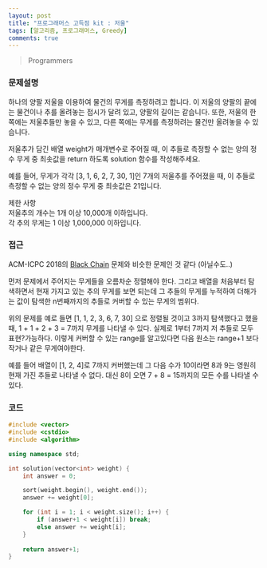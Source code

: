 ```yaml
---
layout: post
title: "프로그래머스 고득점 kit : 저울"
tags: [알고리즘, 프로그래머스, Greedy]
comments: true
---
```


> Programmers  

### 문제설명  
하나의 양팔 저울을 이용하여 물건의 무게를 측정하려고 합니다. 이 저울의 양팔의 끝에는 물건이나 추를 올려놓는 접시가 달려 있고, 양팔의 길이는 같습니다. 또한, 저울의 한쪽에는 저울추들만 놓을 수 있고, 다른 쪽에는 무게를 측정하려는 물건만 올려놓을 수 있습니다.  

저울추가 담긴 배열 weight가 매개변수로 주어질 때, 이 추들로 측정할 수 없는 양의 정수 무게 중 최솟값을 return 하도록 solution 함수를 작성해주세요.  

예를 들어, 무게가 각각 [3, 1, 6, 2, 7, 30, 1]인 7개의 저울추를 주어졌을 때, 이 추들로 측정할 수 없는 양의 정수 무게 중 최솟값은 21입니다.  

제한 사항  
저울추의 개수는 1개 이상 10,000개 이하입니다.  
각 추의 무게는 1 이상 1,000,000 이하입니다.  

### 접근  
ACM-ICPC 2018의 [Black Chain](https://www.acmicpc.net/problem/16282) 문제와 비슷한 문제인 것 같다 (아닐수도..)  

먼저 문제에서 주어지는 무게들을 오름차순 정렬해야 한다. 그리고 배열을 처음부터 탐색하면서 현재 가지고 있는 추의 무게를 보면 되는데 그 추들의 무게를 누적하여 더해가는 값이 탐색한 n번째까지의 추들로 커버할 수 있는 무게의 범위다.  

위의 문제를 예로 들면 [1, 1, 2, 3, 6, 7, 30] 으로 정렬될 것이고 3까지 탐색했다고 했을 때, 1 + 1 + 2 + 3 = 7까지 무게를 나타낼 수 있다. 실제로 1부터 7까지 저 추들로 모두 표현?가능하다. 이렇게 커버할 수 있는 range를 알고있다면 다음 원소는 range+1 보다 작거나 같은 무게여야한다.  

예를 들어 배열이 [1, 2, 4]로 7까지 커버했는데 그 다음 수가 10이라면 8과 9는 영원히 현재 가진 추들로 나타낼 수 없다. 대신 8이 오면 7 + 8 = 15까지의 모든 수를 나타낼 수 있다.  

### 코드  
~~~c++
#include <vector>
#include <cstdio>
#include <algorithm>

using namespace std;

int solution(vector<int> weight) {
    int answer = 0;

    sort(weight.begin(), weight.end());
    answer += weight[0];

    for (int i = 1; i < weight.size(); i++) {
        if (answer+1 < weight[i]) break;
        else answer += weight[i];
    }
    
    return answer+1;
}
~~~